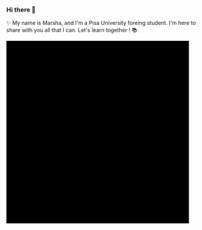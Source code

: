 ### Hi there 👋

✨ My name is Marsha, and I'm a Pisa University foreing student. I'm here to share with you all that I can. Let's learn together ! 📚	


![Git](https://github.com/MarshaGomez/MarshaGomez/blob/main/giphy_css.gif)
